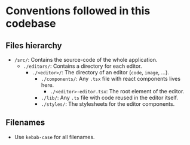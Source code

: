 
# Conventions followed in this codebase

## Files hierarchy

- `/src/`: Contains the source-code of the whole application.
    - `./editors/`: Contains a directory for each editor.
        - `./<editor>/`: The directory of an editor (`code`, `image`, ...).
            - `./components/`: Any `.tsx` file with react components lives here.
                - `./<editor>-editor.tsx`: The root element of the editor.
            - `./lib/`: Any `.ts` file with code reused in the editor itself.
            - `./styles/`: The stylesheets for the editor components.

## Filenames

- Use `kebab-case` for all filenames.
